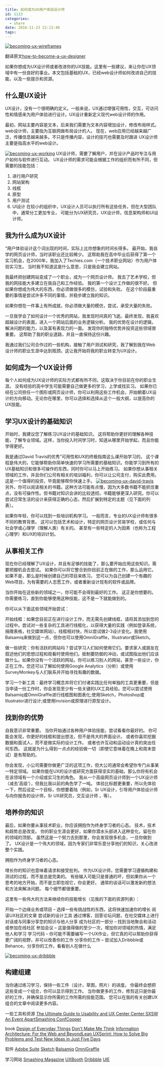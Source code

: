 ```yaml
---
title: 如何成为UX用户体验设计师
id: 1133
categories:
  - share
date: 2016-11-23 22:13:40
tags:
---
```


[![becoming-ux-wireframes](/images/2016/11/becoming-ux-wireframes.jpg)](/images/2016/11/becoming-ux-wireframes.jpg)

翻译原文[how-to-become-a-ux-designer](http://www.kylejlarson.com/blog/how-to-become-a-ux-designer/)

如果你想成为UX设计师或者改进你的UX技能。这里有一些建议，来让你在UX领域中有一份良好的事业。本文包括基础的UX，已经web设计师如何改进自己的技能，以及一些提示和资源。

## 什么是UX设计

UX设计，没有一个很明确的定义。一般来说，UX通过增强可用性，交互，可访问性和情感来为用户体验进行设计。UX设计重新定义现代web设计师的作用。

最初，网站主要内容是文本，后来我们需要为文本内容增加设计，修改布局样式。 web设计师，主要指为互联网做布局设计的人。 现在，web应用已经越来越广泛，传播信息越来越多。不只是传播内容，设计的技巧也需要及时跟进 UX设计师主要是指高水平的web设计。

[![becoming-ux-working](/images/2016/11/becoming-ux-working.jpg)](/images/2016/11/becoming-ux-working.jpg)
UX设计师，需要了解用户，并在设计产品时专注与用户如何与软件进行互动。 UX设计师的需求可能会根据工作的组织而有所不同，但需要的技能包括：

1.  进行用户研究
2.  网站架构
3.  线框
4.  原型
5.  用户测试
6.  UI设计
在较小的组织中，UX设计人员可以执行所有这些任务，但在大型团队中，通常分工更加专业， 可能分为UX研究员，UX设计师，信息架构师和UI设计师。

## 我为什么成为UX设计

“用户体验设计这个词出现的时间，实际上比你想象的时间长得多。 最开始，我自学的网页设计师，当时该职业还比较稀少。 这帮助我在高中毕业后获得了第一个实习机会，在2000年，我加入了Techies.com（一个技术职业网站）作为用户体验实习生。 当时我不知道这是什么意思，只是我会建立网站。

我最终把创建网站变成了一个职业，成为一个网页设计师。 我去了艺术学校，但我的网技能大多建立在我自己和工作经验。 我的第一个设计工作做的很不好。 但如果你想成为伟大的东西，你必须做很多的模仿，试验和失败。 在这个阶段最重要的事情是尝试许多不同的事情，并稳步建立我的知识。

如果你想在一件事上有所成就，你必须做大量的模仿，尝试，承受大量的失败。

一旦我学会了如何设计一个优秀的网站，我发现时间真的飞逝。最终发现，我喜欢超越设计的表面，进入一个网站后面的业务逻辑分析。 我的优势在设计的逻辑，解决问题的能力，以及富有表现力的一面。 发现你的独特优势并投资这些领域很重要。 这帮助了我的职业道路，并且一直保持这份兴趣。

我通过我们公司合作过的一些机构，接触了用户测试和研究，我了解到我在Web设计师的职业生涯中达到瓶颈。这让我开始将我的职业转变为UX设计。

## 如何成为一个UX设计师

每个人如何成为UX设计师的实际方式都有所不同，这取决于你目前在你的职业生涯。 没有经验的高中学生可能需要自己做更多的学习，上学或找实习。 如果你已经在公司担任一个图形或网页设计师，你可以利用这些工作机会，开始朝着UX设计的方向移动。无论你在哪里，你可以选择和选择从这个一般大纲，以提高你的UX技能。

## 学习UX设计的基础知识

开始时，我建议您了解练习UX设计的基础知识。 这将帮助你更好的理解各种技能，了解专业领域。这样，当你投入时间学习时，知道从哪里开始学起，而且你能学得更好。

我是通过David Travis的优秀“可用性和UX的终极指南这么课开始学习的。 这个课程是伟大的，它能够帮助你简单快速的学习所需要的基础知识。你能学习到所有的UX基础知识和很多可操作的东西，同时你可以马上开始练习。
如果你想从事相关领域的工作，并且你们公司有相关的培训福利，你可以让公司支付，购买此费用。这是一个值得的投资，毕竟能够帮你快速上手。
[![becoming-ux-david-travis](/images/2016/11/becoming-ux-david-travis.jpg)](/images/2016/11/becoming-ux-david-travis.jpg)
另外，你可以阅读相关的书籍。这种方法可能有点慢，因为大多数书籍不能抓住重点，没有可操作性。但书籍对知识会讲的比较透彻，书籍能够更深入研究。你可以尝试日常生活的设计来获得正确的心态，然后扩展到特定的主题（见下面的列表）。

如果你年轻，你可以找到一些培训机构学习。 一般而言，专业的UX设计师有很多不同的教育背景。 这可以包括艺术和设计，特定的网页设计贸易学校，或任何与社会学或心理学（理解人类）有关的。 甚至有一些特定的人为因素（也称为工程心理学）和UX的培训计划。

## 从事相关工作

现在你已经理解了UX设计，并且有足够的技能了，那么要开始应用这些知识。需要把握机会去尝试。
如果你可以将它整合到你目前正在做的工作，那么运用它。 如果不是，那么是时候创建自己的项目来练习。 您可以为自己创建一个有趣的Web项目，为有需要的人志愿工作，或者重新设计现有的软件或品牌。

当你开始在这些新的领域之一，你可能不会得到最好的工作。 这正是你想要的。 你需要练习，直到你能够使用这种技能，这不是一下就能做到的。

你可以从下面这些领域开始尝试：

开始线框：如果您目前正在进行设计工作，而无需先创建线框，请将其添加到您的过程中。尝试对一些复杂的工具进行线框化，以获得大量的实践（例如登录系统，捐赠表格，社交媒体网站）。线框相对快，所以尝试做2-3设计变化。我使用Balsamiq来做到这一点，但你也可以使用OmniGraffle，Illustrator或Sketch。

做一些研究：你有活跃的网站吗？尝试学习人们如何使用它们。要求家人或朋友在叙述他们的思想过程和观看时使用他们。抵制要防御的冲动，或试图指出他们应该做什么。如果你没有一个活跃的网站，你可以练习别人的网站，甚至一些设计，你正在工作。您还可以了解如何使用Google Analytics（分析）或使用SurveyMonkey与人们联系并开始寻找有趣的数据。

学习一个新工具：最终学习概念并将它们付诸实践比任何单独的工具更重要，但是当申请一份工作时，你会发现至少有一些关键的UX工具经验。您可以尝试使用Balsamiq或OmniGraffle进行线框图和图表化;使用Sketch，Photoshop或Illustrator进行设计;或使用Invision或原理进行原型设计。

## 找到你的优势

自我意识非常重要。 当你开始通过各种用户体验技能，尝试看看你最好的。 你可能会发现，你更好的线框和提出想法，但不是伟大的界面设计。 或者你喜欢挖掘数据和面试人，而不是做实际的设计工作。 或者也许互动和运动设计真的突出任何东西。 这就是为什么得到一点点的经验做一切（即使它意味着在晚上和周末尝试）是有帮助的。

你会发现，小公司需要你做更广泛的这项工作，但大公司通常会希望你专门从事某一特定领域。 如果你能在UX的设计或研究方面获得坚实的基础，那么你将有机会在该领域有一个介绍或实习生的角色。 我从一个高级网页设计师到一个UX设计师（减去’高级’），但我比我以前的角色学了一吨。 体验比标题更重要，所以先体验一下，然后设定一个目标，你想要着陆（例如，Sr UX设计，引导用户体验设计师与向你报告的设计师，Sr UX研究员，交互设计师 ，等）。

## 培养你的知识

最后，如果你要从事技术职业，你应该拥抱作为终身学习者的心态。 技术，技术和趋势总是改变。 你的职业生涯会更好，如果你潜水头部进入这种变化，留在你的领域的顶部。 虽然这是一个努力去到那里，你会发现很多机会，一旦你做到了。 UX设计是一个伟大的领域，因为专家们非常乐意分享他们的知识，关心改进整个实践。

拥抱作为终身学习者的心态。

增长你的知识也意味着请求和接受批判。 作为UX设计师，您需要学习遵循构建和测试的过程，而不是总是完美的。 有些输入可能只是普通的坏，但如果你从一个思考的地方开始，而不是立即忽视它，你会更好。 通常的谈话可以激发新的想法和方法来解决问题。 每个细节都很重要。

这里有一些伟大的方法来继续你的技能增长（见我的下面的资源列表）：

开始一个边缘业务或项目 – 选择一些有挑战性的东西，这将快速加速你的增长
阅读UX社区的文章
尝试新的设计工具
通过博客，回答论坛问题，在社交媒体上进行对话或与同事分享您的知识与他人分享
成为社区的一部分 – 找到当地聚会和活动或参加在线社区
参加会议 – 这是值得做的至少一次，增加你对领域的热情，满足他人和学习
学习代码 – 你可能不需要编写一个UX作业，但它真的可以帮助你获得更广阔的视野，并可以改善你的工作
分享你的工作 – 尝试加入Dribbble或Behance，分享你的工作，看看别人在做什么

[![becoming-ux-dribbble](/images/2016/11/becoming-ux-dribbble.jpg)](/images/2016/11/becoming-ux-dribbble.jpg)

## 构建组建

当你通过练习学习，保持一些工件（设计，草图，照片）的进度。 你最终会想把这些变成一个组合，你可以显示得到工作。 当你做更多的工作，修剪这只是你最好的工作，并确保显示你所需的工作所需的技能范围。 您可以在我的有关创建UX组合的文章中阅读更多内容。

一些工具和资源
[The Ultimate Guide to Usability and UX ](http://www.kylejlarson.com/get/david-travis-ux/)
[Center Center ](http://centercentre.com/)[SXSW](https://www.sxsw.com/)
[An Event Apart](https://aneventapart.com/)[Smashing Conf](https://smashingconf.com/)[Cooper](https://www.cooper.com/training)

book
[Design of Everyday Things](http://amzn.to/2fdR6KX)
[Don’t Make Me Think](http://amzn.to/2fhnBuM)
[Information Architecture: For the Web and Beyond](http://amzn.to/2fdPIIf)[Lean UX](http://amzn.to/2fhlw1W)[Sprint: How to Solve Big Problems and Test New Ideas in Just Five Days](http://amzn.to/2fdJCrj)

软件
[Adobe Suite](http://www.adobe.com/)
[Sketch](https://www.sketchapp.com/)
[Balsamiq](https://balsamiq.com/)
[OmniGraffle](https://www.omnigroup.com/omnigraffle)

学习网站
[Smashing Magazine](https://www.smashingmagazine.com/)
[UXBooth](http://www.uxbooth.com/)
[Dribbble](https://dribbble.com/)
[UIE](https://www.uie.com/)